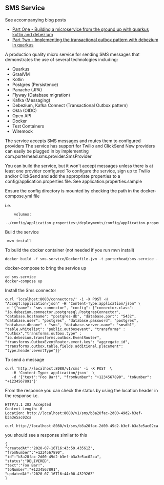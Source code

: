 ## SMS Service

See accompanying blog posts

* [Part One - Building a microservice from the ground up with quarkus kotlin and debezium]( https://medium.com/@changeant/building-a-microservice-from-the-ground-up-with-quarkus-kotlin-and-debezium-83ae5c8a8bbc)
* [Part Two - Implementing the transactional outbox pattern with debezium in quarkus](https://medium.com/@changeant/implementing-the-transactional-outbox-pattern-with-debezium-in-quarkus-f2680306951)

A production quality micro service for sending SMS messages that demonstrates the use of several technologies including:

* Quarkus
* GraalVM
* Kotlin
* Postgres (Persistence)
* Panache (JPA)
* Flyway (Database migration)
* Kafka (Messaging)
* Debezium, Kafka Connect (Transactional Outbox pattern)
* Okta (OIDC)
* Open API
* Docker
* Test Containers
* Wiremock

The service accepts SMS messages and routes them to configured providers
The service has support for Twilio and ClickSend 
New providers can easily be plugged in by implementing com.porterhead.sms.provider.SmsProvider

You can build the service, but it won't accept messages unless there is at least one provider configured
To configure the service, sign up to Twilio and/or ClickSend and add the appropriate properties
to a config/application.properties file. See application.properties.sample 

Ensure the config directory is mounted by checking the path in the docker-compose.yml file

i.e.
```
    volumes:
      - ../config/application.properties:/deployments/config/application.properties
```

Build the service

```
 mvn install
 ```
 
To build the docker container (not needed if you run mvn install)

```
docker build -f sms-service/Dockerfile.jvm -t porterhead/sms-service .
```


docker-compose to bring the service up

```
cd sms-service
docker-compose up
```

Install the Sms connector
```
curl 'localhost:8083/connectors/' -i -X POST -H "Accept:application/json" -H "Content-Type:application/json" \
-d '{"name": "sms-connector", "config": {"connector.class": "io.debezium.connector.postgresql.PostgresConnector", "database.hostname": "postgres-db", "database.port": "5432", "database.user": "postgres", "database.password": "postgres", "database.dbname" : "sms", "database.server.name": "smsdb1", "table.whitelist": "public.outboxevent", "transforms" : "outbox","transforms.outbox.type" : "io.debezium.transforms.outbox.EventRouter", "transforms.OutboxEventRouter.event.key": "aggregate_id", "transforms.outbox.table.fields.additional.placement": "type:header:eventType"}}'    
```

To send a message
```
curl 'http://localhost:8080/v1/sms' -i -X POST  \
   -H 'Content-Type: application/json'  \
   -d '{"text":"Foo Bar!", "fromNumber": "+1234567890", "toNumber": "+1234567891"}'
```

From the response you can check the status by using the location header in the response
i.e.
```
HTTP/1.1 202 Accepted
Content-Length: 0
Location: http://localhost:8080/v1/sms/b3a20fac-2d00-49d2-b3ef-b3a3e5ac02ca
```
```
curl http://localhost:8080/v1/sms/b3a20fac-2d00-49d2-b3ef-b3a3e5ac02ca
```
you should see a response similar to this

```
{
"createdAt":"2020-07-16T16:43:59.43561Z",
"fromNumber":"+1234567890",
"id":"b3a20fac-2d00-49d2-b3ef-b3a3e5ac02ca",
"status":"DELIVERED",
"text":"Foo Bar!",
"toNumber":"+1234567891",
"updatedAt":"2020-07-16T16:44:00.432926Z"
}
```
